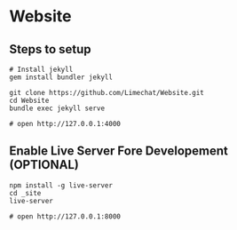 # Website

## Steps to setup
```
# Install jekyll
gem install bundler jekyll

git clone https://github.com/Limechat/Website.git
cd Website
bundle exec jekyll serve

# open http://127.0.0.1:4000

```

## Enable Live Server Fore Developement (OPTIONAL)
```
npm install -g live-server
cd _site
live-server

# open http://127.0.0.1:8000
```